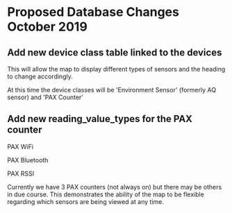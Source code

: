 # Proposed Database Changes October 2019

## Add new device class table linked to the devices  

  This will allow the map to display different types of sensors and the heading to change accordingly.

  At this time the device classes will be 'Environment Sensor' (formerly AQ sensor) and 'PAX Counter'

## Add new reading_value_types for the PAX counter 

  PAX WiFi 

  PAX Bluetooth 

  PAX RSSI 
  
  Currently we have 3 PAX counters (not always on) but there may be others in due course. This demonstrates the ability of the map to be flexible regarding which sensors are being viewed at any time.
